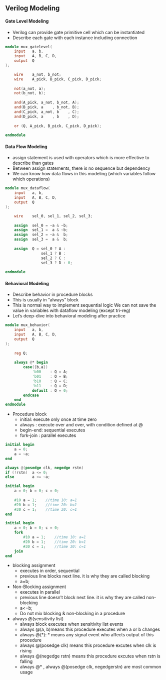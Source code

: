 ## Verilog Modeling

#### Gate Level Modeling
- Verilog can provide gate primitive cell which can be instantiated
- Describe each gate with each instance including connection

```verilog
module mux_gatelevel(
    input   a, b,
    input   A, B, C, D,
    output  Q
);

    wire    a_not, b_not;
    wire    A_pick, B_pick, C_pick, D_pick;
    
    not(a_not, a);
    not(b_not, b);
    
    and(A_pick, a_not, b_not, A);
    and(B_pick, a    , b_not, B);
    and(C_pick, a_not, b    , C);
    and(D_pick, a    , b    , D);
    
    or (Q, A_pick, B_pick, C_pick, D_pick);
    
endmodule
```

#### Data Flow Modeling
- assign statement is used with operators which is more effective to describe than gates
- Between assign statements, there is no sequence but dependency
- We can know how data flows in this modeling (which variables follow which operations)

```verilog
module mux_dataflow(
    input   a, b,
    input   A, B, C, D,
    output  Q
);

    wire    sel_0, sel_1, sel_2, sel_3;
    
    assign  sel_0 = ~a & ~b;
    assign  sel_1 =  a & ~b;
    assign  sel_2 = ~a &  b;
    assign  sel_3 =  a &  b;
    
    assign  Q = sel_0 ? A :
                sel_1 ? B :
                sel_2 ? C :
                sel_3 ? D : 0;
                
endmodule 
```

#### Behavioral Modeling
- Describe behavior in procedure blocks
- This is usually in “always” block
- This is normal way to implement sequential logic We can not save the value in variables with dataflow modeling (except tri-reg)
- Let’s deep-dive into behavioral modeling after practice

```verilog
module mux_behavior(
    input   a, b,
    input   A, B, C, D,
    output  Q
);
    
    reg Q;
    
    always @* begin
        case({b,a})
            'b00    : Q = A;
            'b01    : Q = B;
            'b10    : Q = C;
            'b11    : Q = D;
            default : Q = 0;
        endcase
    end
endmodule
```

- Procedure block
  - initial: execute only once at time zero
  - always : execute over and over, with condition defined at @
  - begin-end: sequential executes
  - fork-join : parallel executes

```verilog
initial begin
    a = 0;
    a = ~a;
end

always @(posedge clk, negedge rstn)
if (!rstn)  a <= 0;
else        a <= ~a;
```

```verilog
initial begin
    a = 0; b = 0; c = 0;
    
    #10 a = 1;    //time 10: a=1
    #20 b = 1;    //time 20: b=1
    #30 c = 1;    //time 30: c=1
end

initial begin
    a = 0; b = 0; c = 0;
    fork
        #10 a = 1;    //time 10: a=1
        #20 b = 1;    //time 20: b=1
        #30 c = 1;    //time 30: c=1
    join
end
```

- blocking assignment
  - executes in order, sequential
  - previous line blocks next line. it is why they are called blocking
  - a=b;
- Non-Blocking assignment
  - executes in parallel
  - previous line doesn’t block next line. it is why they are called non-blocking
  - a<=b;
  - Do not mix blocking & non-blocking in a procedure
- always @(sensitivity list)
  - always block executes when sensitivity list events
  - always @(a, b)means this procedure executes when a or b changes
  - always @(*): * means any signal event who affects output of this procedure
  - always @(posedge clk) means this procedure excutes when clk is rising
  - always @(negedge rstn) means this procedure excutes when rstn is falling
  - always @* , always @(posedge clk, negedgerstn) are most common usage
